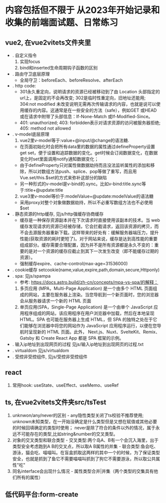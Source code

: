 # 内容包括但不限于 从2023年开始记录和收集的前端面试题、日常练习

## vue2, 在vue2vitets文件夹里
- . 自定义指令
  1) 实现focus
  2) bind和inserted生命周期钩子函数的区别
- . 路由守卫底层原理
  - 全局守卫：beforeEach、beforeResolve、afterEach
- . http code: 
  - 301永久重定向，说明请求的资源已经被移动到了由 Location 头部指定的url上，是固定的不会再改变; 
    302是临时性重定向，旧地址还能用; 
    304:not modified 未改变说明无需再次传输请求的内容，也就是说可以使用缓存的内容。这通常是在一些安全的方法（safe），例如GET 或HEAD 或在请求中附带了头部信息：If-None-Match 或If-Modified-Since。
  - 401: unauthorized; 403: forbidden表示对请求资源的访问被服务器拒绝; 405: method not allowed
- . v-model底层原理
  1) vue2里v-model等于:value+@input/@change的语法糖.
   - 在页面初始化时会把所有data里的数据的属性通过defineProperty设置get set，便于设置和追踪数据的变化。get时候会订阅数据变化，在数据变化时set里面调用notify通知数据变化；
   - 由于defineProperty只对属性做数据劫持而且没法监听属性的添加和移除，所以对数组方法push、splice、pop等做了重写，而且用Vue.set/this.$set的方式来弥补这部分的缺陷
   - 另一种形式的v-model是v-bind的.sync。比如v-bind:title.sync等于:title+@update:title
  2) vue3里v-model等价于:modelValue+@update:modelValue的语法糖
   - 采用proxy对整个对象做数据劫持，所以不必重写数组方法也不必使用$set
- . 静态资源的http缓存, 见js/http强缓存协商缓存
   - 缓存是一种保存资源副本并在下次请求时直接使用该副本的技术。当 web 缓存发现请求的资源已经被存储，它会拦截请求，返回该资源的拷贝，而不会去源服务器重新下载。这样带来的好处有：缓解服务器端压力，提升性能(获取资源的耗时更短了)。对于网站来说，缓存是达到高性能的重要组成部分。缓存需要合理配置，因为并不是所有资源都是永久不变的：重要的是对一个资源的缓存应截止到其下一次发生改变（即不能缓存过期的资源）。
   - 强制缓存expire、cache-control(max-age=31536000)
- . cookie缓存 setcookie(name,value,expire,path,domain,secure,Httponly)
- . spa: 见js/spampa
  - 参考: https://docs.astro.build/zh-cn/concepts/mpa-vs-spa/的解释：
  1) 多页应用 (MPA，Multi-Page Application) 是一个由多个 HTML 页面组成的网站，主要在服务器上渲染。当您导航到一个新页面时，您的浏览器会从服务器请求一个新的 HTML 页面
  2) 单页应用(SPA，Single-Page Application) 是一个由单个 JavaScript 应用程序组成的网站，该应用程序在用户浏览器中加载，然后在本地呈现 HTML。SPA 也可能在服务器上生成 HTML，但 SPA 的独特之处在于它们能够在浏览器中将您的网站作为 JavaScript 应用程序运行，以便在您导航时呈现新的 HTML 页面。此外， Next.js、Nuxt、SvelteKit、Remix、Gatsby 和 Create React App 都是 SPA 框架的示例。
- . 输入ip地址到出现网页的过程 见js/输入ip地址到出现网页的过程.txt
- . virtualdom 见js/virtualdom
- . 受控非受控组件, 见js/受控非受控组件


## react
  1) 常用hook: useState、useEffect、useMemo、useRef


## ts, 在vue2vitets文件夹src/tsTest
  1) unknwon/any/never的区别
    - any隐性类型关闭了ts校验不推荐使用; unknown未知类型，在一开始没确定是什么类型但是又想在赋值或其他必要的时候回填确定的类型时使用；
      never是除了符合的条件以外的情况，属于永远不可能存在的类型,比如string&number的交叉类型。
  2) 对象的交叉类型和联合类型
    - 交叉类型:两个岛A、B有一个会沉入海里，出于类型安全考虑跑到A B的交叉点，所以取A B属性的并集
    - 联合类型:鱼会吃、游泳，猫会吃、喵喵叫。在盲盒抓取这两样的其中一个的时候，为了保证类型安全，也就是抓到了鱼它不需要喵喵叫抓到了狗它不需要游泳，所以取公共属性"吃"
  3) 同名interface会出现什么情况
    - 属性类型合并|并集（两个类型的交集具有他们所有的属性）

## 低代码平台:form-create